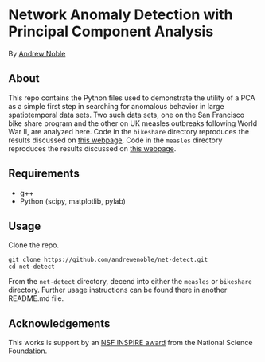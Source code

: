 # Network Anomaly Detection with Principal Component Analysis

By [Andrew Noble](http://two.ucdavis.edu/~andrewnoble)

## About

This repo contains the Python files used to demonstrate the utility of a PCA as a simple first step in searching for anomalous behavior in large spatiotemporal data sets.  Two such data sets, one on the San Francisco bike share program and the other on UK measles outbreaks following World War II, are analyzed here.  Code in the ```bikeshare``` directory reproduces the results discussed on [this webpage](http://two.ucdavis.edu/~andrewnoble/bikeshare.html).  Code in the ```measles``` directory reproduces the results discussed on [this webpage](http://two.ucdavis.edu/~andrewnoble/measles.html).  

## Requirements

* g++
* Python (scipy, matplotlib, pylab)

## Usage

Clone the repo.
```
git clone https://github.com/andrewenoble/net-detect.git
cd net-detect
```
From the ```net-detect``` directory,  decend into either the ```measles``` or ```bikeshare``` directory.  Further usage instructions can be found there in another README.md file.

## Acknowledgements

This works is support by an [NSF
INSPIRE award](http://www.nsf.gov/awardsearch/showAward?AWD_ID=1344187&amp;HistoricalAwards=false) from the National Science Foundation.  
